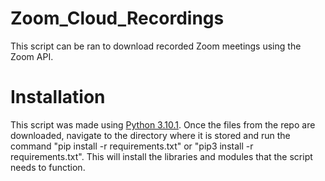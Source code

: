 # Zoom_Cloud_Recordings
This script can be ran to download recorded Zoom meetings using the Zoom API.

# Installation
This script was made using [Python 3.10.1](https://www.python.org/downloads/release/python-3101/). Once the files from the repo are downloaded, navigate to the directory where it is stored and run the command "pip install -r requirements.txt" or "pip3 install -r requirements.txt". This will install the libraries and modules that the script needs to function. 
